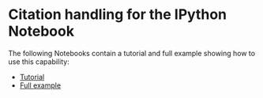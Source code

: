 # Citation handling for the IPython Notebook

The following Notebooks contain a tutorial and full example showing how to use this capability:

* [Tutorial](http://nbviewer.ipython.org/urls/raw.github.com/ipython/nbconvert-examples/master/citations/Tutorial.ipynb)
* [Full example](http://nbviewer.ipython.org/urls/raw.github.com/ipython/nbconvert-examples/master/citations/Tools%20for%20the%20lifecycle%20of%20computational%20research.ipynb)